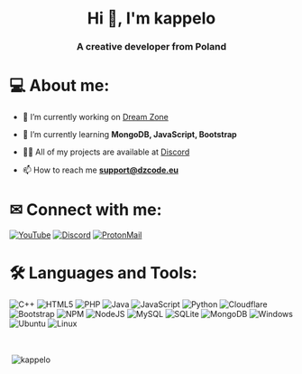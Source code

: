 <span align="center">
<h1 align="center">Hi 👋, I'm kappelo</h1>
<h3 align="center">A creative developer from Poland</h3>
</span>

# 💻 About me:

- 🔭 I’m currently working on [Dream Zone](https://dzcode.eu/)

- 🌱 I’m currently learning **MongoDB, JavaScript, Bootstrap**

- 👨‍💻 All of my projects are available at [Discord](https://dc.dzcode.eu/)

- 📫 How to reach me **support@dzcode.eu**

# ✉ Connect with me:
[![YouTube](https://img.shields.io/badge/YouTube-FF0000?style=for-the-badge&logo=youtube&logoColor=white)](https://www.youtube.com/c/kappello99)
[![Discord](https://img.shields.io/badge/Discord-7289DA?style=for-the-badge&logo=discord&logoColor=white)](https://discord.gg/MqqV9murSS)
[![ProtonMail](https://img.shields.io/badge/ProtonMail-8B89CC?style=for-the-badge&logo=protonmail&logoColor=white)](mailto:kappello99@proton.me)

# 🛠 Languages and Tools:
![C++](https://img.shields.io/badge/c++-%2300599C.svg?style=for-the-badge&logo=c%2B%2B&logoColor=white) 
![HTML5](https://img.shields.io/badge/html5-%23E34F26.svg?style=for-the-badge&logo=html5&logoColor=white) 
![PHP](https://img.shields.io/badge/PHP-777BB4?style=for-the-badge&logo=php&logoColor=white)
![Java](https://img.shields.io/badge/Java-ED8B00?style=for-the-badge&logo=openjdk&logoColor=white)
![JavaScript](https://img.shields.io/badge/javascript-%23323330.svg?style=for-the-badge&logo=javascript&logoColor=%23F7DF1E) 
![Python](https://img.shields.io/badge/python-3670A0?style=for-the-badge&logo=python&logoColor=ffdd54) 
![Cloudflare](https://img.shields.io/badge/Cloudflare-F38020?style=for-the-badge&logo=Cloudflare&logoColor=white) 
![Bootstrap](https://img.shields.io/badge/bootstrap-%23563D7C.svg?style=for-the-badge&logo=bootstrap&logoColor=white) 
![NPM](https://img.shields.io/badge/NPM-%23000000.svg?style=for-the-badge&logo=npm&logoColor=white) 
![NodeJS](https://img.shields.io/badge/node.js-6DA55F?style=for-the-badge&logo=node.js&logoColor=white) 
![MySQL](https://img.shields.io/badge/mysql-%2300f.svg?style=for-the-badge&logo=mysql&logoColor=white) 
![SQLite](https://img.shields.io/badge/sqlite-%2307405e.svg?style=for-the-badge&logo=sqlite&logoColor=white) 
![MongoDB](https://img.shields.io/badge/MongoDB-%234ea94b.svg?style=for-the-badge&logo=mongodb&logoColor=white)
![Windows](https://img.shields.io/badge/Windows-0078D6?style=for-the-badge&logo=windows&logoColor=white) 
![Ubuntu](https://img.shields.io/badge/Ubuntu-E95420?style=for-the-badge&logo=ubuntu&logoColor=white)
![Linux](https://img.shields.io/badge/Linux-FCC624?style=for-the-badge&logo=linux&logoColor=black)


<br>
<p>&nbsp;<img align="center" src="https://github-readme-stats.vercel.app/api?username=kappelo&show_icons=true&theme=discord_old_blurple&locale=en" alt="kappelo" /></p>

